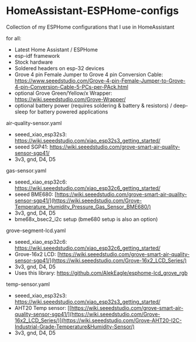 # HomeAssistant-ESPHome-configs
Collection of my ESPHome configurations that I use in HomeAssistant


for all: 
- Latest Home Assistant / ESPHome
- esp-idf framework
- Stock hardware
- Soldered headers on esp-32 devices
- Grove 4 pin Female Jumper to Grove 4 pin Conversion Cable: https://www.seeedstudio.com/Grove-4-pin-Female-Jumper-to-Grove-4-pin-Conversion-Cable-5-PCs-per-PAck.html
- optional Grove Green/Yellow/x Wrapper: https://wiki.seeedstudio.com/Grove-Wrapper/
- optional battery power (requires soldering & battery & resistors) / deep-sleep for battery powered applications
  
air-quality-sensor.yaml
- seeed_xiao_esp32s3: https://wiki.seeedstudio.com/xiao_esp32s3_getting_started/
- seeed SGP41: https://wiki.seeedstudio.com/grove-smart-air-quality-sensor-sgp41/
- 3v3, gnd, D4, D5

gas-sensor.yaml
- seeed_xiao_esp32c6: https://wiki.seeedstudio.com/xiao_esp32c6_getting_started/
- seeed BME680: [https://wiki.seeedstudio.com/grove-smart-air-quality-sensor-sgp41/](https://wiki.seeedstudio.com/Grove-Temperature_Humidity_Pressure_Gas_Sensor_BME680/)
- 3v3, gnd, D4, D5
- bme68x_bsec2_i2c setup (bme680 setup is also an option)

grove-segment-lcd.yaml
- seeed_xiao_esp32c6: https://wiki.seeedstudio.com/xiao_esp32c6_getting_started/
- Grove-16x2 LCD: [https://wiki.seeedstudio.com/grove-smart-air-quality-sensor-sgp41/](https://wiki.seeedstudio.com/Grove-16x2_LCD_Series/)
- 3v3, gnd, D4, D5
- Uses this library: https://github.com/AlekEagle/esphome-lcd_grove_rgb

temp-sensor.yaml
- seeed_xiao_esp32s3: https://wiki.seeedstudio.com/xiao_esp32s3_getting_started/
- AHT20 Temp sensor: [[https://wiki.seeedstudio.com/grove-smart-air-quality-sensor-sgp41/](https://wiki.seeedstudio.com/Grove-16x2_LCD_Series/)](https://wiki.seeedstudio.com/Grove-AHT20-I2C-Industrial-Grade-Temperature&Humidity-Sensor/)
- 3v3, gnd, D4, D5
